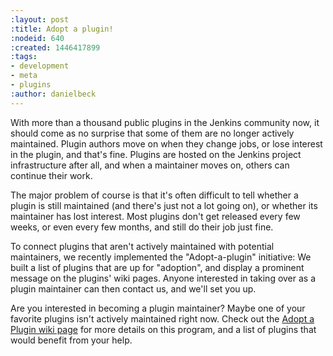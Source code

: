 ```yaml
---
:layout: post
:title: Adopt a plugin!
:nodeid: 640
:created: 1446417899
:tags:
- development
- meta
- plugins
:author: danielbeck
---
```

With more than a thousand public plugins in the Jenkins community now, it should come as no surprise that some of them are no longer actively maintained. Plugin authors move on when they change jobs, or lose interest in the plugin, and that's fine. Plugins are hosted on the Jenkins project infrastructure after all, and when a maintainer moves on, others can continue their work.

The major problem of course is that it's often difficult to tell whether a plugin is still maintained (and there's just not a lot going on), or whether its maintainer has lost interest. Most plugins don't get released every few weeks, or even every few months, and still do their job just fine.

To connect plugins that aren't actively maintained with potential maintainers, we recently implemented the "Adopt-a-plugin" initiative: We built a list of plugins that are up for "adoption", and display a prominent message on the plugins' wiki pages. Anyone interested in taking over as a plugin maintainer can then contact us, and we'll set you up.

Are you interested in becoming a plugin maintainer? Maybe one of your favorite plugins isn't actively maintained right now. Check out the [Adopt a Plugin wiki page](https://wiki.jenkins-ci.org/display/JENKINS/Adopt+a+Plugin) for more details on this program, and a list of plugins that would benefit from your help.
